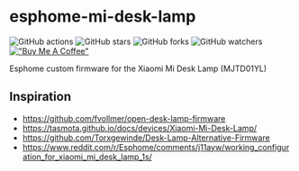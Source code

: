 # esphome-mi-desk-lamp

![GitHub actions](https://github.com/syssi/esphome-mi-desk-lamp/actions/workflows/ci.yaml/badge.svg)
![GitHub stars](https://img.shields.io/github/stars/syssi/esphome-mi-desk-lamp)
![GitHub forks](https://img.shields.io/github/forks/syssi/esphome-mi-desk-lamp)
![GitHub watchers](https://img.shields.io/github/watchers/syssi/esphome-mi-desk-lamp)
[!["Buy Me A Coffee"](https://img.shields.io/badge/buy%20me%20a%20coffee-donate-yellow.svg)](https://www.buymeacoffee.com/syssi)

Esphome custom firmware for the Xiaomi Mi Desk Lamp (MJTD01YL)

Inspiration
-----------
  * https://github.com/fvollmer/open-desk-lamp-firmware
  * https://tasmota.github.io/docs/devices/Xiaomi-Mi-Desk-Lamp/
  * https://github.com/Torxgewinde/Desk-Lamp-Alternative-Firmware
  * https://www.reddit.com/r/Esphome/comments/j11ayw/working_configuration_for_xiaomi_mi_desk_lamp_1s/
